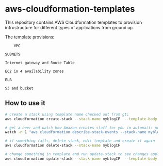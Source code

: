 # aws-cloudformation-templates

This repository contains AWS Cloudformation templates to provision infrustructure for different types of applications from ground up.

The template provisions:

        VPC

	SUBNETS

	Internet gateway and Route Table

	EC2 in 4 availability zones

	ELB

	S3 and bucket


## How to use it

```bash
# create a stack using template name checked out from gti
aws cloudformation create-stack --stack-name myblogCF  --template-body file://website-vpc-infra.template

# get a beer and watch how Amazon creates stuff for you in automatic mode
watch -n 1 "aws cloudformation describe-stack-events --stack-name myblogCF  | jq -r '.StackEvents[] | [.ResourceStatus, .ResourceStatusReason, .ResourceType] | @tsv'"

# if something fails, delete stack, edit template and create it again
aws cloudformation delete-stack --stack-name myblogCF

# change something in template and run update-stack to see changes applied
aws cloudformation update-stack --stack-name myblogCF  --template-body file://website-vpc-infra.template


```
